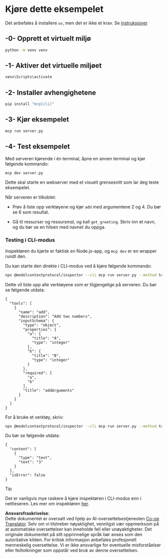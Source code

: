 <!--
CO_OP_TRANSLATOR_METADATA:
{
  "original_hash": "d26f746e21775c30b4d7ed97962b24df",
  "translation_date": "2025-08-18T15:45:49+00:00",
  "source_file": "03-GettingStarted/01-first-server/solution/python/README.md",
  "language_code": "no"
}
-->
# Kjøre dette eksempelet

Det anbefales å installere `uv`, men det er ikke et krav. Se [instruksjoner](https://docs.astral.sh/uv/#highlights)

## -0- Opprett et virtuelt miljø

```bash
python -m venv venv
```

## -1- Aktiver det virtuelle miljøet

```bash
venv\Scripts\activate
```

## -2- Installer avhengighetene

```bash
pip install "mcp[cli]"
```

## -3- Kjør eksempelet

```bash
mcp run server.py
```

## -4- Test eksempelet

Med serveren kjørende i én terminal, åpne en annen terminal og kjør følgende kommando:

```bash
mcp dev server.py
```

Dette skal starte en webserver med et visuelt grensesnitt som lar deg teste eksempelet.

Når serveren er tilkoblet:

- Prøv å liste opp verktøyene og kjør `add` med argumentene 2 og 4. Du bør se 6 som resultat.

- Gå til ressurser og ressursmal, og kall `get_greeting`. Skriv inn et navn, og du bør se en hilsen med navnet du oppga.

### Testing i CLI-modus

Inspektøren du kjørte er faktisk en Node.js-app, og `mcp dev` er en wrapper rundt den.

Du kan starte den direkte i CLI-modus ved å kjøre følgende kommando:

```bash
npx @modelcontextprotocol/inspector --cli mcp run server.py --method tools/list
```

Dette vil liste opp alle verktøyene som er tilgjengelige på serveren. Du bør se følgende utdata:

```text
{
  "tools": [
    {
      "name": "add",
      "description": "Add two numbers",
      "inputSchema": {
        "type": "object",
        "properties": {
          "a": {
            "title": "A",
            "type": "integer"
          },
          "b": {
            "title": "B",
            "type": "integer"
          }
        },
        "required": [
          "a",
          "b"
        ],
        "title": "addArguments"
      }
    }
  ]
}
```

For å bruke et verktøy, skriv:

```bash
npx @modelcontextprotocol/inspector --cli mcp run server.py --method tools/call --tool-name add --tool-arg a=1 --tool-arg b=2
```

Du bør se følgende utdata:

```text
{
  "content": [
    {
      "type": "text",
      "text": "3"
    }
  ],
  "isError": false
}
```

> [!TIP]
> Det er vanligvis mye raskere å kjøre inspektøren i CLI-modus enn i nettleseren.
> Les mer om inspektøren [her](https://github.com/modelcontextprotocol/inspector).

**Ansvarsfraskrivelse**:  
Dette dokumentet er oversatt ved hjelp av AI-oversettelsestjenesten [Co-op Translator](https://github.com/Azure/co-op-translator). Selv om vi tilstreber nøyaktighet, vennligst vær oppmerksom på at automatiske oversettelser kan inneholde feil eller unøyaktigheter. Det originale dokumentet på sitt opprinnelige språk bør anses som den autoritative kilden. For kritisk informasjon anbefales profesjonell menneskelig oversettelse. Vi er ikke ansvarlige for eventuelle misforståelser eller feiltolkninger som oppstår ved bruk av denne oversettelsen.